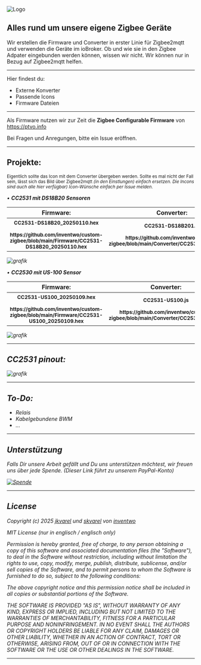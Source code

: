 ![Logo](https://avatars.githubusercontent.com/u/61345076?s=200&v=4)

## Alles rund um unsere eigene Zigbee Geräte
Wir erstellen die Firmware und Converter in erster Linie für Zigbee2mqtt und verwenden die Geräte im ioBroker. Ob und wie sie in den Zigbee Adpater eingebunden werden können, wissen wir nicht. Wir können nur in Bezug auf Zigbee2mqtt helfen.


---
Hier findest du:

<ul>
      <li>Externe Konverter</li>
      <li>Passende Icons</li>
      <li>Firmware Dateien</li>
</ul>

---

Als Firmware nutzen wir zur Zeit die <b>Zigbee Configurable Firmware</b> von https://ptvo.info

Bei Fragen und Anregungen, bitte ein Issue eröffnen.

---

## Projekte:

<sub>Eigentlich sollte das Icon mit dem Converter übergeben werden. Sollte es mal nicht der Fall sein, lässt sich das Bild über Zigbee2mqtt <i>(in den Einstlungen)<i> einfach ersetzen. Die Incons sind auch alle hier verfügbar) Icon-Wünsche einfach per Issue melden.</sub>

• <b>CC2531 mit DS18B20 Sensoren</b>
<table>
    <tr>
      <th style="text-align: center">Firmware:</th>
      <th style="text-align: center">Converter:</th>
      <th style="text-align: center">Icon:</th>
      <th style="text-align: center">Config:</th>
    </tr>
    <tr>
      <th style="text-align: center"><sub>CC2531-DS18B20_20250110.hex<br><br>https://github.com/inventwo/custom-zigbee/blob/main/Firmware/CC2531-DS18B20_20250110.hex</th>
      <th style="text-align: center"><sub>CC2531-DS18B201.js<br><br>https://github.com/inventwo/custom-zigbee/blob/main/Converter/CC2531.DS18B20.js.js</th>
      <th style="text-align: center"><sub>INV.CC-DS18B20.png<br><br>https://github.com/inventwo/custom-zigbee/blob/main/Icons/INV.CC-DS18B20.png</th>
      <th style="text-align: center"><sub>CC2531-DS18B20_20250110.txt<br><br>https://github.com/inventwo/custom-zigbee/blob/main/Firmware/CC2531-DS18B20_20250110.txt</th>
      </tr>
</table>
            
![grafik](https://github.com/user-attachments/assets/a6a9ce3f-2a5f-4e95-8726-cf1baf356c47)


    
• <b>CC2530 mit US-100 Sensor</b>
<table>
    <tr>
      <th style="text-align: center">Firmware:</th>
      <th style="text-align: center">Converter:</th>
      <th style="text-align: center">Icon:</th>
      <th style="text-align: center">Config:</th>
    </tr>
    <tr>
      <th style="text-align: center"><sub>CC2531-US100_20250109.hex<br><br>https://github.com/inventwo/custom-zigbee/blob/main/Firmware/CC2531-US100_20250109.hex</th>
      <th style="text-align: center"><sub>CC2531-US100.js<br><br>https://github.com/inventwo/custom-zigbee/blob/main/Converter/CC2531.US100.js</th>
      <th style="text-align: center"><sub>INV.CC-HCSR04.png<br><br>https://github.com/inventwo/custom-zigbee/blob/main/Icons/INV.CC-HCSR04.png</th>
      <th style="text-align: center"><sub>CC2531-US100_20250109.txt<br><br>https://github.com/inventwo/custom-zigbee/blob/main/Firmware/CC2531-US100_20250109.txt</th>
    </tr>
</table>

![grafik](https://github.com/user-attachments/assets/2055cea0-6924-4928-9e9f-5c0efa9dd71d)

---

## CC2531 pinout:

![grafik](https://github.com/user-attachments/assets/c3a70850-3ddd-4693-b6a7-a41e0eb6bdaf)

---

## To-Do:

<ul>
<li>Relais</li>
<li>Kabelgebundene BWM</li>
<li>...</li>
</ul>

---

## Unterstützung

Falls Dir unsere Arbeit gefällt und Du uns unterstützen möchtest, wir freuen uns über jede Spende.
<i>(Dieser Link führt zu unserem PayPal-Konto)</i>

[![Spende](https://raw.githubusercontent.com/inventwo/ioBroker.vis-icontwo/refs/heads/master/img/spende.png)](https://www.paypal.com/donate/?hosted_button_id=7W6M3TFZ4W9LW)

---

## License

Copyright (c) 2025 [jkvarel](https://github.com/jkvarel) und [skvarel](https://github.com/skvarel) von [inventwo](https://github.com/inventwo)

MIT License (nur in englisch / englisch only)

Permission is hereby granted, free of charge, to any person obtaining a copy
of this software and associated documentation files (the "Software"), to deal
in the Software without restriction, including without limitation the rights
to use, copy, modify, merge, publish, distribute, sublicense, and/or sell
copies of the Software, and to permit persons to whom the Software is
furnished to do so, subject to the following conditions:

The above copyright notice and this permission notice shall be included in all
copies or substantial portions of the Software.

THE SOFTWARE IS PROVIDED "AS IS", WITHOUT WARRANTY OF ANY KIND, EXPRESS OR
IMPLIED, INCLUDING BUT NOT LIMITED TO THE WARRANTIES OF MERCHANTABILITY,
FITNESS FOR A PARTICULAR PURPOSE AND NONINFRINGEMENT. IN NO EVENT SHALL THE
AUTHORS OR COPYRIGHT HOLDERS BE LIABLE FOR ANY CLAIM, DAMAGES OR OTHER
LIABILITY, WHETHER IN AN ACTION OF CONTRACT, TORT OR OTHERWISE, ARISING FROM,
OUT OF OR IN CONNECTION WITH THE SOFTWARE OR THE USE OR OTHER DEALINGS IN THE
SOFTWARE.

---

